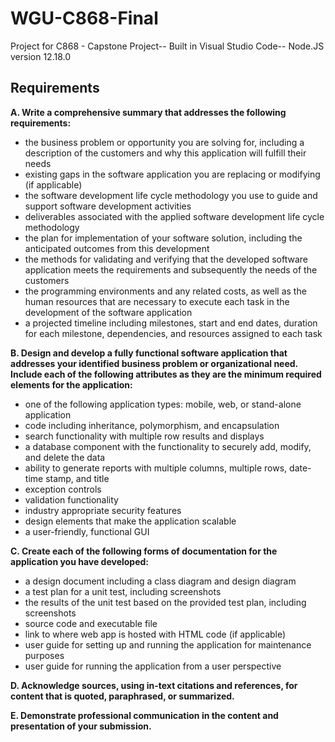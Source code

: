 # WGU-C868-Final

Project for C868 - Capstone Project-- 
Built in Visual Studio Code-- 
Node.JS version 12.18.0

## Requirements
__A. Write a comprehensive summary that addresses the following requirements:__
* the business problem or opportunity you are solving for, including a description of the customers and why this application will fulfill their needs
* existing gaps in the software application you are replacing or modifying (if applicable)
* the software development life cycle methodology you use to guide and support software development activities
* deliverables associated with the applied software development life cycle methodology
* the plan for implementation of your software solution, including the anticipated outcomes from this development
* the methods for validating and verifying that the developed software application meets the requirements and subsequently the needs of the customers
* the programming environments and any related costs, as well as the human resources that are necessary to execute each task in the development of the software application
* a projected timeline including milestones, start and end dates, duration for each milestone, dependencies, and resources assigned to each task



__B. Design and develop a fully functional software application that addresses your identified business problem or organizational need. Include each of the following attributes as they are the minimum required elements for the application:__
* one of the following application types: mobile, web, or stand-alone application
* code including inheritance, polymorphism, and encapsulation
* search functionality with multiple row results and displays
* a database component with the functionality to securely add, modify, and delete the data
* ability to generate reports with multiple columns, multiple rows, date-time stamp, and title
* exception controls
* validation functionality
* industry appropriate security features
* design elements that make the application scalable
* a user-friendly, functional GUI



__C. Create each of the following forms of documentation for the application you have developed:__
* a design document including a class diagram and design diagram
* a test plan for a unit test, including screenshots
* the results of the unit test based on the provided test plan, including screenshots
* source code and executable file
* link to where web app is hosted with HTML code (if applicable)
* user guide for setting up and running the application for maintenance purposes
* user guide for running the application from a user perspective

__D. Acknowledge sources, using in-text citations and references, for content that is quoted, paraphrased, or summarized.__

__E. Demonstrate professional communication in the content and presentation of your submission.__
